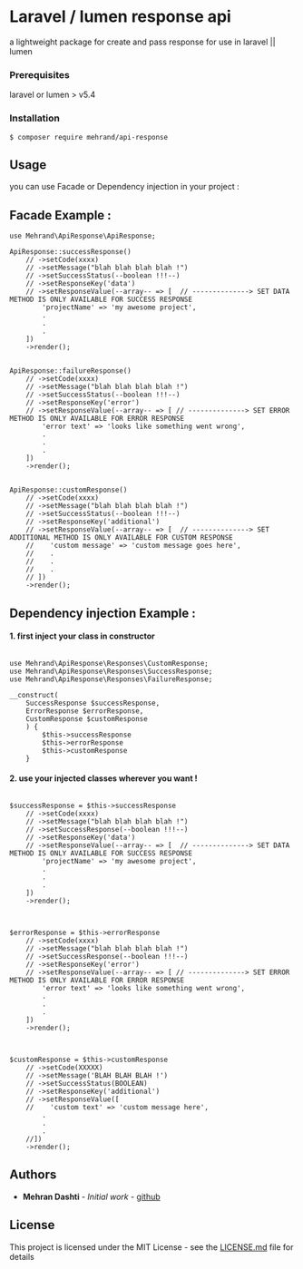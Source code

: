 # Laravel / lumen response api

a lightweight package for create and pass response for use in laravel || lumen

### Prerequisites

laravel or lumen > v5.4

### Installation

```
$ composer require mehrand/api-response
```

## Usage

you can use Facade or Dependency injection in your project :

## Facade Example :

``````
use Mehrand\ApiResponse\ApiResponse;

ApiResponse::successResponse()
    // ->setCode(xxxx)
    // ->setMessage("blah blah blah blah !")
    // ->setSuccessStatus(--boolean !!!--)
    // ->setResponseKey('data')
    // ->setResponseValue(--array-- => [  // --------------> SET DATA METHOD IS ONLY AVAILABLE FOR SUCCESS RESPONSE
        'projectName' => 'my awesome project',
        .
        .
        .
    ])
    ->render();


ApiResponse::failureResponse()
    // ->setCode(xxxx)
    // ->setMessage("blah blah blah blah !")
    // ->setSuccessStatus(--boolean !!!--)
    // ->setResponseKey('error')
    // ->setResponseValue(--array-- => [ // --------------> SET ERROR METHOD IS ONLY AVAILABLE FOR ERROR RESPONSE
        'error text' => 'looks like something went wrong',
        .
        .
        .
    ])
    ->render();


ApiResponse::customResponse()
    // ->setCode(xxxx)
    // ->setMessage("blah blah blah blah !")
    // ->setSuccessStatus(--boolean !!!--)
    // ->setResponseKey('additional')
    // ->setResponseValue(--array-- => [  // --------------> SET ADDITIONAL METHOD IS ONLY AVAILABLE FOR CUSTOM RESPONSE
    //    'custom message' => 'custom message goes here',
    //    .
    //    .
    //    .
    // ])
    ->render();
``````



## Dependency injection Example :

#### 1. first inject your class in constructor

`````

use Mehrand\ApiResponse\Responses\CustomResponse;
use Mehrand\ApiResponse\Responses\SuccessResponse;
use Mehrand\ApiResponse\Responses\FailureResponse;

__construct(
    SuccessResponse $successResponse,
    ErrorResponse $errorResponse,
    CustomResponse $customResponse
    ) {
        $this->successResponse
        $this->errorResponse
        $this->customResponse
    }

`````
#### 2. use your injected classes wherever you want !
````

$successResponse = $this->successResponse
    // ->setCode(xxxx)
    // ->setMessage("blah blah blah blah !")
    // ->setSuccessResponse(--boolean !!!--)
    // ->setResponseKey('data')
    // ->setResponseValue(--array-- => [  // --------------> SET DATA METHOD IS ONLY AVAILABLE FOR SUCCESS RESPONSE
        'projectName' => 'my awesome project',
        .
        .
        .
    ])
    ->render();



$errorResponse = $this->errorResponse
    // ->setCode(xxxx)
    // ->setMessage("blah blah blah blah !")
    // ->setSuccessResponse(--boolean !!!--)
    // ->setResponseKey('error')
    // ->setResponseValue(--array-- => [ // --------------> SET ERROR METHOD IS ONLY AVAILABLE FOR ERROR RESPONSE
        'error text' => 'looks like something went wrong',
        .
        .
        .
    ])
    ->render();



$customResponse = $this->customResponse
    // ->setCode(XXXXX)
    // ->setMessage('BLAH BLAH BLAH !')
    // ->setSuccessStatus(BOOLEAN)
    // ->setResponseKey('additional')
    // ->setResponseValue([
    //    'custom text' => 'custom message here',
        .
        .
        .
    //])
    ->render();
````

## Authors

* **Mehran Dashti** - *Initial work* - [github](https://github.com/MehranDashti)

## License

This project is licensed under the MIT License - see the [LICENSE.md](LICENSE.md) file for details
